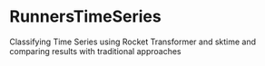 # RunnersTimeSeries
Classifying Time Series using Rocket Transformer and sktime and comparing results with traditional approaches
